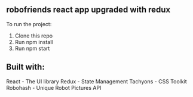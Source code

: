 ## robofriends react app upgraded with redux
To run the project:
1. Clone this repo <br>
2. Run npm install<br>
3. Run npm start <br>

## Built with:
React - The UI library
Redux - State Management
Tachyons - CSS Toolkit
Robohash - Unique Robot Pictures API
